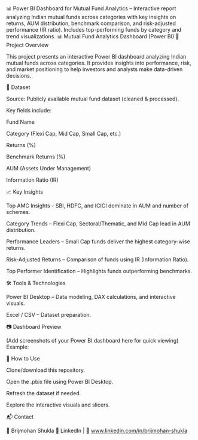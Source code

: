 📊 Power BI Dashboard for Mutual Fund Analytics – Interactive report analyzing Indian mutual funds across categories with key insights on returns, AUM distribution, benchmark comparison, and risk-adjusted performance (IR ratio). Includes top-performing funds by category and trend visualizations.
📊 Mutual Fund Analytics Dashboard (Power BI)
📌 Project Overview

This project presents an interactive Power BI dashboard analyzing Indian mutual funds across categories.
It provides insights into performance, risk, and market positioning to help investors and analysts make data-driven decisions.

📂 Dataset

Source: Publicly available mutual fund dataset (cleaned & processed).

Key fields include:

Fund Name

Category (Flexi Cap, Mid Cap, Small Cap, etc.)

Returns (%)

Benchmark Returns (%)

AUM (Assets Under Management)

Information Ratio (IR)

📈 Key Insights

Top AMC Insights – SBI, HDFC, and ICICI dominate in AUM and number of schemes.

Category Trends – Flexi Cap, Sectoral/Thematic, and Mid Cap lead in AUM distribution.

Performance Leaders – Small Cap funds deliver the highest category-wise returns.

Risk-Adjusted Returns – Comparison of funds using IR (Information Ratio).

Top Performer Identification – Highlights funds outperforming benchmarks.

🛠️ Tools & Technologies

Power BI Desktop – Data modeling, DAX calculations, and interactive visuals.

Excel / CSV – Dataset preparation.

📷 Dashboard Preview

(Add screenshots of your Power BI dashboard here for quick viewing)
Example:

🚀 How to Use

Clone/download this repository.

Open the .pbix file using Power BI Desktop.

Refresh the dataset if needed.

Explore the interactive visuals and slicers.

📬 Contact

👤 Brijmohan Shukla
🔗 LinkedIn
 | 📧 www.linkedin.com/in/brijmohan-shukla
